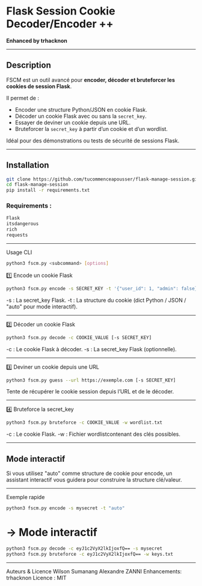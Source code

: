 # Flask Session Cookie Decoder/Encoder ++
**Enhanced by trhacknon**  

---

## Description

FSCM est un outil avancé pour **encoder, décoder et bruteforcer les cookies de session Flask**.

Il permet de :

- Encoder une structure Python/JSON en cookie Flask.
- Décoder un cookie Flask avec ou sans la `secret_key`.
- Essayer de deviner un cookie depuis une URL.
- Bruteforcer la `secret_key` à partir d’un cookie et d’un wordlist.

Idéal pour des démonstrations ou tests de sécurité de sessions Flask.

---

## Installation

```bash
git clone https://github.com/tucommenceapousser/flask-manage-session.git
cd flask-manage-session
pip install -r requirements.txt
```

### Requirements :
```bash
Flask
itsdangerous
rich
requests
```


---

Usage CLI

```bash
python3 fscm.py <subcommand> [options]
```

1️⃣ Encode un cookie Flask

```bash
python3 fscm.py encode -s SECRET_KEY -t '{"user_id": 1, "admin": false}'
```
-s : La secret_key Flask.
-t : La structure du cookie (dict Python / JSON / "auto" pour mode interactif).

---

2️⃣ Décoder un cookie Flask

```bash
python3 fscm.py decode -c COOKIE_VALUE [-s SECRET_KEY]
```

-c : Le cookie Flask à décoder.
-s : La secret_key Flask (optionnelle).

---

3️⃣ Deviner un cookie depuis une URL

```bash
python3 fscm.py guess --url https://exemple.com [-s SECRET_KEY]
```

Tente de récupérer le cookie session depuis l’URL et de le décoder.



---

4️⃣ Bruteforce la secret_key

```bash
python3 fscm.py bruteforce -c COOKIE_VALUE -w wordlist.txt
```

-c : Le cookie Flask.
-w : Fichier wordlistcontenant des clés possibles.

---

## Mode interactif

Si vous utilisez "auto" comme structure de cookie pour encode, un assistant interactif vous guidera pour construire la structure clé/valeur.


---

Exemple rapide

```bash
python3 fscm.py encode -s mysecret -t "auto"
```

# -> Mode interactif

```bash
python3 fscm.py decode -c eyJ1c2VyX2lkIjoxfQ== -s mysecret
python3 fscm.py bruteforce -c eyJ1c2VyX2lkIjoxfQ== -w keys.txt
```

---

Auteurs & Licence
Wilson Sumanang
Alexandre ZANNI
Enhancements: trhacknon
Licence : MIT
